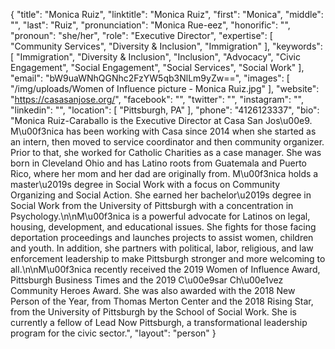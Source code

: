 {
  "title": "Monica Ruiz",
  "linktitle": "Monica Ruiz",
  "first": "Monica",
  "middle": "",
  "last": "Ruiz",
  "pronunciation": "Monica Rue-eez",
  "honorific": "",
  "pronoun": "she/her",
  "role": "Executive Director",
  "expertise": [
    "Community Services",
    "Diversity & Inclusion",
    "Immigration"
  ],
  "keywords": [
    "Immigration",
    "Diversity & Inclusion",
    "Inclusion",
    "Advocacy",
    "Civic Engagement",
    "Social Engagement",
    "Social Services",
    "Social Work"
  ],
  "email": "bW9uaWNhQGNhc2FzYW5qb3NlLm9yZw==",
  "images": [
    "/img/uploads/Women of Influence picture - Monica Ruiz.jpg"
  ],
  "website": "https://casasanjose.org/",
  "facebook": "",
  "twitter": "",
  "instagram": "",
  "linkedin": "",
  "location": [
    "Pittsburgh, PA"
  ],
  "phone": "4126123337",
  "bio": "Monica Ruiz-Caraballo is the Executive Director at Casa San Jos\u00e9. M\u00f3nica has been working with Casa since 2014 when she started as an intern, then moved to service coordinator and then community organizer. Prior to that, she worked for Catholic Charities as a case manager. She was born in Cleveland Ohio and has Latino roots from Guatemala and Puerto Rico, where her mom and her dad are originally from. M\u00f3nica holds a master\u2019s degree in Social Work with a focus on Community Organizing and Social Action. She earned her bachelor\u2019s degree in Social Work from the University of Pittsburgh with a concentration in Psychology.\n\nM\u00f3nica is a powerful advocate for Latinos on legal, housing, development, and educational issues. She fights for those facing deportation proceedings and launches projects to assist women, children and youth. In addition, she partners with political, labor, religious, and law enforcement leadership to make Pittsburgh stronger and more welcoming to all.\n\nM\u00f3nica recently received the 2019 Women of Influence Award, Pittsburgh Business Times and the 2019 C\u00e9sar Ch\u00e1vez Community Heroes Award. She was also awarded with the 2018 New Person of the Year, from Thomas Merton Center and the 2018 Rising Star, from the University of Pittsburgh by the School of Social Work. She is currently a fellow of Lead Now Pittsburgh, a transformational leadership program for the civic sector.",
  "layout": "person"
}
